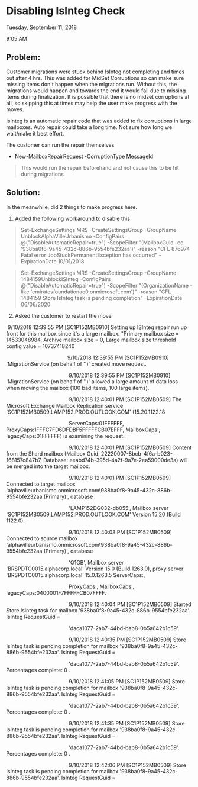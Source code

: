 # Disabling IsInteg Check

Tuesday, September 11, 2018

9:05 AM

## Problem:

Customer migrations were stuck behind IsInteg not completing and times out after 4 hrs. This was added for MidSet Corruptions so can make sure missing items don\'t happen when the migrations run. Without this, the migrations would happen and towards the end it would fail due to missing items during finalization. It is possible that there is no midset corruptions at all, so skipping this at times may help the user make progress with the moves.

IsInteg is an automatic repair code that was added to fix corruptions in large mailboxes. Auto repair could take a long time. Not sure how long we wait/make it best effort.

The customer can run the repair themselves

-   New-MailboxRepairRequest -CorruptionType MessageId

> This would run the repair beforehand and not cause this to be hit during migrations

## Solution:

In the meanwhile, did 2 things to make progress here.

1.  Added the following workaround to disable this

> Set-ExchangeSettings MRS -CreateSettingsGroup -GroupName UnblockAlphaVilleUrbanismo -ConfigPairs @(\"DisableAutomaticRepair=true\") -ScopeFilter \"(MailboxGuid -eq \'938ba0f8-9a45-432c-886b-9554bfe232aa\')\" -reason \"CFL 876974 Fatal error JobStuckPermanentException has occurred\" -ExpirationDate 10/01/2018

> Set-ExchangeSettings MRS -CreateSettingsGroup -GroupName 1484159UnblockISInteg -ConfigPairs @(\"DisableAutomaticRepair=true\") -ScopeFilter \"(OrganizationName -like \'emiratesfoundationae0.onmicrosoft.com\')\" -reason \"CFL 1484159 Store IsInteg task is pending completion\" -ExpirationDate 06/06/2020

2.  Asked the customer to restart the move

​                                         9/10/2018 12:39:55 PM \[SC1P152MB0910\] Setting up ISInteg repair run up front for this mailbox since it\'s a large mailbox. \"Primary mailbox size = 14533048984, Archive mailbox size = 0, Large mailbox size threshold config value = 10737418240

                                          9/10/2018 12:39:55 PM \[SC1P152MB0910\] \'MigrationService (on behalf of \'\')\' created move request.

                                           9/10/2018 12:39:55 PM \[SC1P152MB0910\] \'MigrationService (on behalf of \'\')\' allowed a large amount of data loss when moving the mailbox (100 bad items, 100 large items).

                                           9/10/2018 12:40:01 PM \[SC1P152MB0509\] The Microsoft Exchange Mailbox Replication service \'SC1P152MB0509.LAMP152.PROD.OUTLOOK.COM\' (15.20.1122.18

                                           ServerCaps:01FFFFFF, ProxyCaps:1FFFC7FD6DFDBF5FFFFFCB07EFFF, MailboxCaps:, legacyCaps:01FFFFFF) is examining the request.

                                           9/10/2018 12:40:01 PM \[SC1P152MB0509\] Content from the Shard mailbox (Mailbox Guid: 22220007-8bcb-4f6a-b023-168157c847b7, Database: eeabd74b-395d-4a2f-9a7e-2ea59000de3a) will be merged into the target mailbox.

                                           9/10/2018 12:40:01 PM \[SC1P152MB0509\] Connected to target mailbox \'alphavilleurbanismo.onmicrosoft.com\\938ba0f8-9a45-432c-886b-9554bfe232aa (Primary)\', database

                                           \'LAMP152DG032-db055\', Mailbox server \'SC1P152MB0509.LAMP152.PROD.OUTLOOK.COM\' Version 15.20 (Build 1122.0).

                                           9/10/2018 12:40:03 PM \[SC1P152MB0509\] Connected to source mailbox \'alphavilleurbanismo.onmicrosoft.com\\938ba0f8-9a45-432c-886b-9554bfe232aa (Primary)\', database

                                           \'Q1GB\', Mailbox server \'BRSPDTC0015.alphacorp.local\' Version 15.0 (Build 1263.0), proxy server \'BRSPDTC0015.alphacorp.local\' 15.0.1263.5 ServerCaps:,

                                           ProxyCaps:, MailboxCaps:, legacyCaps:0400001F7FFFFFCB07FFFF.

                                           9/10/2018 12:40:04 PM \[SC1P152MB0509\] Started Store IsInteg task for mailbox \'938ba0f8-9a45-432c-886b-9554bfe232aa\'. IsInteg RequestGuid =

                                           \'daca1077-2ab7-44bd-bab8-0b5a642b1c59\'.

                                           9/10/2018 12:40:35 PM \[SC1P152MB0509\] Store IsInteg task is pending completion for mailbox \'938ba0f8-9a45-432c-886b-9554bfe232aa\'. IsInteg RequestGuid =

                                           \'daca1077-2ab7-44bd-bab8-0b5a642b1c59\'. Percentages complete: 0 .

                                           9/10/2018 12:41:05 PM \[SC1P152MB0509\] Store IsInteg task is pending completion for mailbox \'938ba0f8-9a45-432c-886b-9554bfe232aa\'. IsInteg RequestGuid =

                                           \'daca1077-2ab7-44bd-bab8-0b5a642b1c59\'. Percentages complete: 0 .

                                           9/10/2018 12:41:35 PM \[SC1P152MB0509\] Store IsInteg task is pending completion for mailbox \'938ba0f8-9a45-432c-886b-9554bfe232aa\'. IsInteg RequestGuid =

                                           \'daca1077-2ab7-44bd-bab8-0b5a642b1c59\'. Percentages complete: 0 .

                                           9/10/2018 12:42:06 PM \[SC1P152MB0509\] Store IsInteg task is pending completion for mailbox \'938ba0f8-9a45-432c-886b-9554bfe232aa\'. IsInteg RequestGuid =

 

 

 
